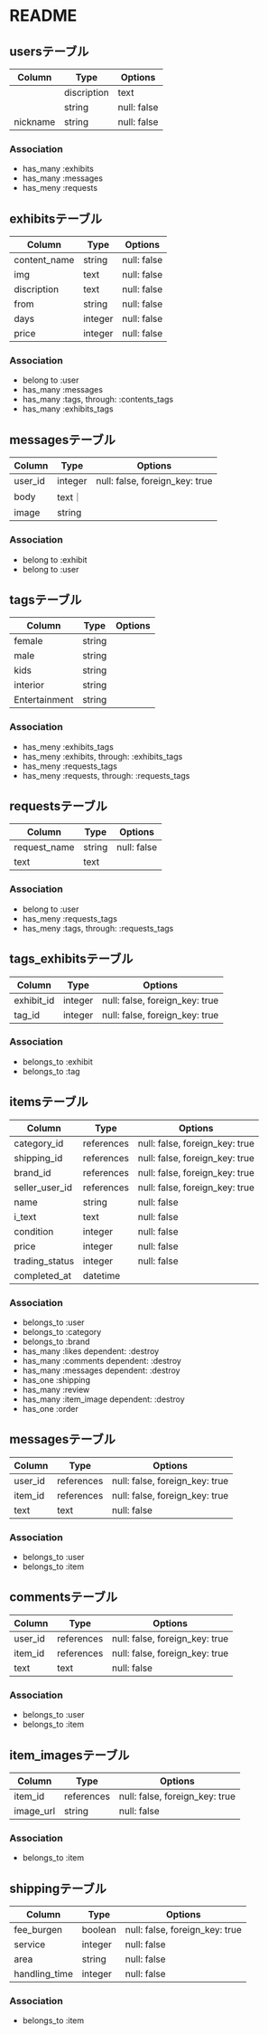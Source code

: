 # README

## usersテーブル

|Column|Type|Options|
|------|----|-------|
||discription|text|null: false|
||string|null: false|
|nickname|string|null: false|
### Association
- has_many :exhibits
- has_many :messages
- has_meny :requests

## exhibitsテーブル

|Column|Type|Options|
|------|----|-------|
|content_name|string|null: false|
|img|text|null: false|
|discription|text|null: false|
|from|string|null: false|
|days|integer|null: false|
|price|integer|null: false|

### Association
- belong to :user
- has_many :messages
- has_many :tags, through:  :contents_tags
- has_many :exhibits_tags 

## messagesテーブル

|Column|Type|Options|
|------|----|-------|
|user_id|integer|null: false, foreign_key: true|
|body|text｜
|image|string|
### Association
- belong to :exhibit
- belong to :user

## tagsテーブル

|Column|Type|Options|
|------|----|-------|
|female|string|
|male|string|
|kids|string|
|interior|string|
|Entertainment|string|

### Association
- has_meny :exhibits_tags
- has_meny :exhibits, through:  :exhibits_tags
- has_meny :requests_tags
- has_meny :requests, through:  :requests_tags

## requestsテーブル

|Column|Type|Options|
|------|----|-------|
|request_name|string|null: false|
|text|text||

### Association
- belong to :user
- has_meny :requests_tags
- has_meny :tags, through:  :requests_tags

## tags_exhibitsテーブル
|Column|Type|Options|
|------|----|-------|
|exhibit_id|integer|null: false, foreign_key: true|
|tag_id|integer|null: false, foreign_key: true|

### Association
- belongs_to :exhibit
- belongs_to :tag















## itemsテーブル

|Column|Type|Options|
|------|----|-------|
|category_id|references|null: false, foreign_key: true|
|shipping_id|references|null: false, foreign_key: true|
|brand_id|references|null: false, foreign_key: true|
|seller_user_id|references|null: false, foreign_key: true|
|name|string|null: false|
|i_text|text|null: false|
|condition|integer|null: false|
|price|integer|null: false|
|trading_status|integer|null: false|
|completed_at|datetime|

### Association
- belongs_to :user
- belongs_to :category
- belongs_to :brand
- has_many :likes dependent: :destroy
- has_many :comments dependent: :destroy
- has_many :messages dependent: :destroy
- has_one :shipping
- has_many :review
- has_many :item_image dependent: :destroy
- has_one :order

## messagesテーブル

|Column|Type|Options|
|------|----|-------|
|user_id|references|null: false, foreign_key: true|
|item_id|references|null: false, foreign_key: true|
|text|text|null: false|

### Association
- belongs_to :user
- belongs_to :item

## commentsテーブル

|Column|Type|Options|
|------|----|-------|
|user_id|references|null: false, foreign_key: true|
|item_id|references|null: false, foreign_key: true|
|text|text|null: false|

### Association
- belongs_to :user
- belongs_to :item

## item_imagesテーブル
|Column|Type|Options|
|------|----|-------|
|item_id|references|null: false, foreign_key: true|
|image_url|string|null: false|

### Association
- belongs_to :item


## shippingテーブル
|Column|Type|Options|
|------|----|-------|
|fee_burgen|boolean|null: false, foreign_key: true|
|service|integer|null: false|
|area|string|null: false|
|handling_time|integer|null: false|

### Association
- belongs_to :item






